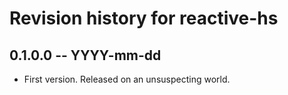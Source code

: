 # Revision history for reactive-hs

## 0.1.0.0 -- YYYY-mm-dd

* First version. Released on an unsuspecting world.
